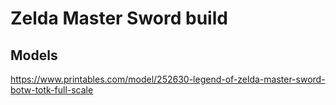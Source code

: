 # Zelda Master Sword build


## Models

https://www.printables.com/model/252630-legend-of-zelda-master-sword-botw-totk-full-scale

